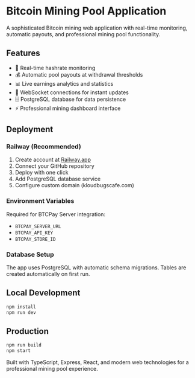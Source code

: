 # Bitcoin Mining Pool Application

A sophisticated Bitcoin mining web application with real-time monitoring, automatic payouts, and professional mining pool functionality.

## Features

- 🚀 Real-time hashrate monitoring
- 💰 Automatic pool payouts at withdrawal thresholds
- 📊 Live earnings analytics and statistics
- 🔗 WebSocket connections for instant updates
- 🗄️ PostgreSQL database for data persistence
- ⚡ Professional mining dashboard interface

## Deployment

### Railway (Recommended)

1. Create account at [Railway.app](https://railway.app)
2. Connect your GitHub repository
3. Deploy with one click
4. Add PostgreSQL database service
5. Configure custom domain (kloudbugscafe.com)

### Environment Variables

Required for BTCPay Server integration:
- `BTCPAY_SERVER_URL`
- `BTCPAY_API_KEY` 
- `BTCPAY_STORE_ID`

### Database Setup

The app uses PostgreSQL with automatic schema migrations. Tables are created automatically on first run.

## Local Development

```bash
npm install
npm run dev
```

## Production

```bash
npm run build
npm start
```

Built with TypeScript, Express, React, and modern web technologies for a professional mining pool experience.